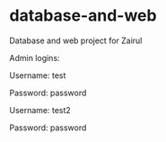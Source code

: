 # database-and-web
Database and web project for Zairul

Admin logins:

Username: test

Password: password



Username: test2

Password: password


